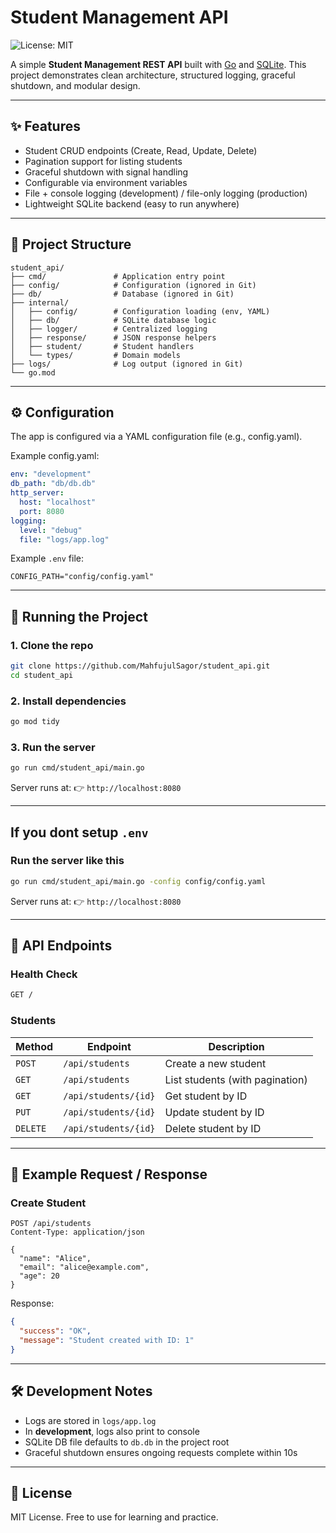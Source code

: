 # Student Management API

![License: MIT](https://img.shields.io/badge/License-MIT-yellow.svg)

A simple **Student Management REST API** built with [Go](https://go.dev/) and [SQLite](https://www.sqlite.org/).
This project demonstrates clean architecture, structured logging, graceful shutdown, and modular design.

---

## ✨ Features

- Student CRUD endpoints (Create, Read, Update, Delete)
- Pagination support for listing students
- Graceful shutdown with signal handling
- Configurable via environment variables
- File + console logging (development) / file-only logging (production)
- Lightweight SQLite backend (easy to run anywhere)

---

## 📂 Project Structure

```
student_api/
├── cmd/               # Application entry point
├── config/            # Configuration (ignored in Git)
├── db/                # Database (ignored in Git)
├── internal/
│   ├── config/        # Configuration loading (env, YAML)
│   ├── db/            # SQLite database logic
│   ├── logger/        # Centralized logging
│   ├── response/      # JSON response helpers
│   ├── student/       # Student handlers
│   └── types/         # Domain models
├── logs/              # Log output (ignored in Git)
└── go.mod
```

---

## ⚙️ Configuration

The app is configured via a YAML configuration file (e.g., config.yaml).

Example config.yaml:

```yaml
env: "development"
db_path: "db/db.db"
http_server:
  host: "localhost"
  port: 8080
logging:
  level: "debug"
  file: "logs/app.log"
```

Example `.env` file:

```env
CONFIG_PATH="config/config.yaml"
```

---

## 🚀 Running the Project

### 1. Clone the repo

```bash
git clone https://github.com/MahfujulSagor/student_api.git
cd student_api
```

### 2. Install dependencies

```bash
go mod tidy
```

### 3. Run the server

```bash
go run cmd/student_api/main.go
```

Server runs at:
👉 `http://localhost:8080`

---

## If you dont setup `.env`

### Run the server like this

```bash
go run cmd/student_api/main.go -config config/config.yaml
```

Server runs at:
👉 `http://localhost:8080`

---

## 📡 API Endpoints

### Health Check

```bash
GET /
```

### Students

| Method   | Endpoint             | Description                     |
| -------- | -------------------- | ------------------------------- |
| `POST`   | `/api/students`      | Create a new student            |
| `GET`    | `/api/students`      | List students (with pagination) |
| `GET`    | `/api/students/{id}` | Get student by ID               |
| `PUT`    | `/api/students/{id}` | Update student by ID            |
| `DELETE` | `/api/students/{id}` | Delete student by ID            |

---

## 📖 Example Request / Response

### Create Student

```http
POST /api/students
Content-Type: application/json

{
  "name": "Alice",
  "email": "alice@example.com",
  "age": 20
}
```

Response:

```json
{
  "success": "OK",
  "message": "Student created with ID: 1"
}
```

---

## 🛠 Development Notes

- Logs are stored in `logs/app.log`
- In **development**, logs also print to console
- SQLite DB file defaults to `db.db` in the project root
- Graceful shutdown ensures ongoing requests complete within 10s

---

## 📜 License

MIT License. Free to use for learning and practice.
